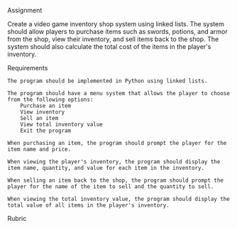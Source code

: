 Assignment

Create a video game inventory shop system using linked lists. The system should allow players to purchase items such as swords, potions, and armor from the shop, view their inventory, and sell items back to the shop. The system should also calculate the total cost of the items in the player's inventory.

Requirements

    The program should be implemented in Python using linked lists.

    The program should have a menu system that allows the player to choose from the following options:
        Purchase an item
        View inventory
        Sell an item
        View total inventory value
        Exit the program

    When purchasing an item, the program should prompt the player for the item name and price.

    When viewing the player's inventory, the program should display the item name, quantity, and value for each item in the inventory.

    When selling an item back to the shop, the program should prompt the player for the name of the item to sell and the quantity to sell.

    When viewing the total inventory value, the program should display the total value of all items in the player's inventory.

Rubric